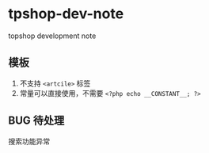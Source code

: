 # tpshop-dev-note
topshop development note

## 模板
1. 不支持 `<artcile>` 标签 
2. 常量可以直接使用，不需要 `<?php echo __CONSTANT__; ?>`

## BUG 待处理
搜索功能异常
